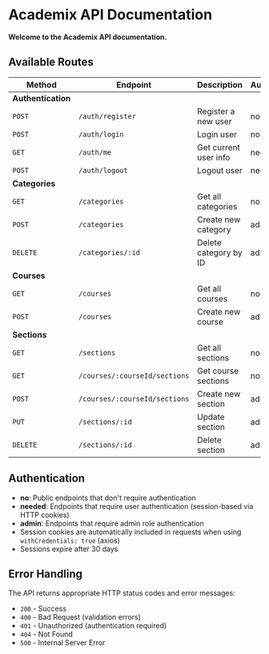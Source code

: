 # Academix API Documentation

**Welcome to the Academix API documentation.**

## Available Routes

| Method             | Endpoint          | Description           | Authentication | Documentation                 |
| ------------------ | ----------------- | --------------------- | -------------- | ----------------------------- |
| **Authentication** |
| `POST`             | `/auth/register`  | Register a new user   | no             | [View Docs](/docs/auth)       |
| `POST`             | `/auth/login`     | Login user            | no             | [View Docs](/docs/auth)       |
| `GET`              | `/auth/me`        | Get current user info | needed         | [View Docs](/docs/auth)       |
| `POST`             | `/auth/logout`    | Logout user           | needed         | [View Docs](/docs/auth)       |
| **Categories**     |
| `GET`              | `/categories`     | Get all categories    | no             | [View Docs](/docs/categories) |
| `POST`             | `/categories`     | Create new category   | admin     | [View Docs](/docs/categories) |
| `DELETE`           | `/categories/:id` | Delete category by ID | admin     | [View Docs](/docs/categories) |
| **Courses**        |
| `GET`              | `/courses`        | Get all courses       | no             | [View Docs](/docs/courses)    |
| `POST`             | `/courses`        | Create new course     | admin     | [View Docs](/docs/courses)    |
| **Sections**       |
| `GET`              | `/sections`       | Get all sections      | no             | [View Docs](/docs/sections)   |
| `GET`              | `/courses/:courseId/sections` | Get course sections | no             | [View Docs](/docs/sections)   |
| `POST`             | `/courses/:courseId/sections` | Create new section    | admin     | [View Docs](/docs/sections)   |
| `PUT`              | `/sections/:id`   | Update section        | admin     | [View Docs](/docs/sections)   |
| `DELETE`           | `/sections/:id`   | Delete section        | admin     | [View Docs](/docs/sections)   |

## Authentication

-   **no**: Public endpoints that don't require authentication
-   **needed**: Endpoints that require user authentication (session-based via HTTP cookies)
-   **admin**: Endpoints that require admin role authentication
-   Session cookies are automatically included in requests when using `withCredentials: true` (axios)
-   Sessions expire after 30 days

## Error Handling

The API returns appropriate HTTP status codes and error messages:

-   `200` - Success
-   `400` - Bad Request (validation errors)
-   `401` - Unauthorized (authentication required)
-   `404` - Not Found
-   `500` - Internal Server Error
